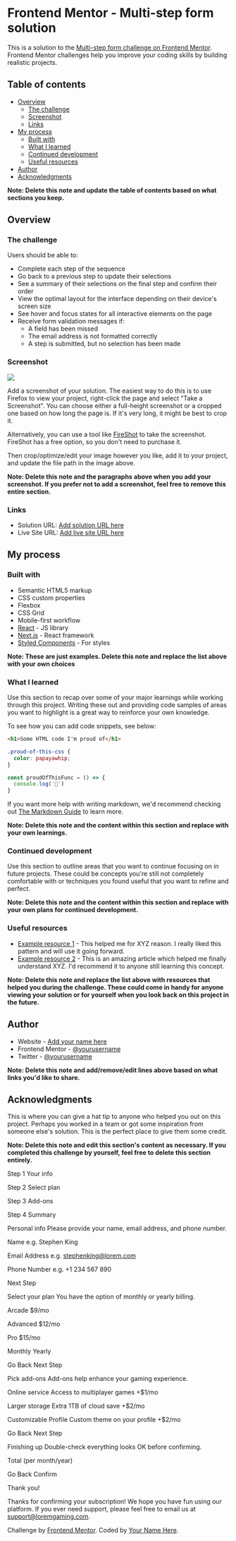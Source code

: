# Frontend Mentor - Multi-step form solution

This is a solution to the [Multi-step form challenge on Frontend Mentor](https://www.frontendmentor.io/challenges/multistep-form-YVAnSdqQBJ). Frontend Mentor challenges help you improve your coding skills by building realistic projects. 

## Table of contents

- [Overview](#overview)
  - [The challenge](#the-challenge)
  - [Screenshot](#screenshot)
  - [Links](#links)
- [My process](#my-process)
  - [Built with](#built-with)
  - [What I learned](#what-i-learned)
  - [Continued development](#continued-development)
  - [Useful resources](#useful-resources)
- [Author](#author)
- [Acknowledgments](#acknowledgments)

**Note: Delete this note and update the table of contents based on what sections you keep.**

## Overview

### The challenge

Users should be able to:

- Complete each step of the sequence
- Go back to a previous step to update their selections
- See a summary of their selections on the final step and confirm their order
- View the optimal layout for the interface depending on their device's screen size
- See hover and focus states for all interactive elements on the page
- Receive form validation messages if:
  - A field has been missed
  - The email address is not formatted correctly
  - A step is submitted, but no selection has been made

### Screenshot

![](./screenshot.jpg)

Add a screenshot of your solution. The easiest way to do this is to use Firefox to view your project, right-click the page and select "Take a Screenshot". You can choose either a full-height screenshot or a cropped one based on how long the page is. If it's very long, it might be best to crop it.

Alternatively, you can use a tool like [FireShot](https://getfireshot.com/) to take the screenshot. FireShot has a free option, so you don't need to purchase it. 

Then crop/optimize/edit your image however you like, add it to your project, and update the file path in the image above.

**Note: Delete this note and the paragraphs above when you add your screenshot. If you prefer not to add a screenshot, feel free to remove this entire section.**

### Links

- Solution URL: [Add solution URL here](https://your-solution-url.com)
- Live Site URL: [Add live site URL here](https://your-live-site-url.com)

## My process

### Built with

- Semantic HTML5 markup
- CSS custom properties
- Flexbox
- CSS Grid
- Mobile-first workflow
- [React](https://reactjs.org/) - JS library
- [Next.js](https://nextjs.org/) - React framework
- [Styled Components](https://styled-components.com/) - For styles

**Note: These are just examples. Delete this note and replace the list above with your own choices**

### What I learned

Use this section to recap over some of your major learnings while working through this project. Writing these out and providing code samples of areas you want to highlight is a great way to reinforce your own knowledge.

To see how you can add code snippets, see below:

```html
<h1>Some HTML code I'm proud of</h1>
```
```css
.proud-of-this-css {
  color: papayawhip;
}
```
```js
const proudOfThisFunc = () => {
  console.log('🎉')
}
```

If you want more help with writing markdown, we'd recommend checking out [The Markdown Guide](https://www.markdownguide.org/) to learn more.

**Note: Delete this note and the content within this section and replace with your own learnings.**

### Continued development

Use this section to outline areas that you want to continue focusing on in future projects. These could be concepts you're still not completely comfortable with or techniques you found useful that you want to refine and perfect.

**Note: Delete this note and the content within this section and replace with your own plans for continued development.**

### Useful resources

- [Example resource 1](https://www.example.com) - This helped me for XYZ reason. I really liked this pattern and will use it going forward.
- [Example resource 2](https://www.example.com) - This is an amazing article which helped me finally understand XYZ. I'd recommend it to anyone still learning this concept.

**Note: Delete this note and replace the list above with resources that helped you during the challenge. These could come in handy for anyone viewing your solution or for yourself when you look back on this project in the future.**

## Author

- Website - [Add your name here](https://www.your-site.com)
- Frontend Mentor - [@yourusername](https://www.frontendmentor.io/profile/yourusername)
- Twitter - [@yourusername](https://www.twitter.com/yourusername)

**Note: Delete this note and add/remove/edit lines above based on what links you'd like to share.**

## Acknowledgments

This is where you can give a hat tip to anyone who helped you out on this project. Perhaps you worked in a team or got some inspiration from someone else's solution. This is the perfect place to give them some credit.

**Note: Delete this note and edit this section's content as necessary. If you completed this challenge by yourself, feel free to delete this section entirely.**








  <!-- Sidebar start -->

  Step 1
  Your info

  Step 2
  Select plan

  Step 3
  Add-ons

  Step 4
  Summary

  <!-- Sidebar end -->

  <!-- Step 1 start -->

  Personal info
  Please provide your name, email address, and phone number.

  Name
  e.g. Stephen King

  Email Address
  e.g. stephenking@lorem.com

  Phone Number
  e.g. +1 234 567 890

  Next Step

  <!-- Step 1 end -->

  <!-- Step 2 start -->

  Select your plan
  You have the option of monthly or yearly billing.

  Arcade
  $9/mo

  Advanced
  $12/mo

  Pro
  $15/mo

  Monthly
  Yearly

  Go Back
  Next Step

  <!-- Step 2 end -->

  <!-- Step 3 start -->

  Pick add-ons
  Add-ons help enhance your gaming experience.

  Online service
  Access to multiplayer games
  +$1/mo

  Larger storage
  Extra 1TB of cloud save
  +$2/mo

  Customizable Profile
  Custom theme on your profile
  +$2/mo

  Go Back
  Next Step

  <!-- Step 3 end -->

  <!-- Step 4 start -->

  Finishing up
  Double-check everything looks OK before confirming.

  <!-- Dynamically add subscription and add-on selections here -->

  Total (per month/year)

  Go Back
  Confirm

  <!-- Step 4 end -->

  <!-- Step 5 start -->

  Thank you!

  Thanks for confirming your subscription! We hope you have fun 
  using our platform. If you ever need support, please feel free 
  to email us at support@loremgaming.com.

  <!-- Step 5 end -->
  
  <div class="attribution">
    Challenge by <a href="https://www.frontendmentor.io?ref=challenge" target="_blank">Frontend Mentor</a>. 
    Coded by <a href="#">Your Name Here</a>.
  </div>































  








































<!-- <!DOCTYPE html>
<html lang="en">
	<head>
		<meta charset="UTF-8">
		<meta name="viewport" content="width=device-width, initial-scale=1.0"> <!- displays site properly based on user's device ->

		<link rel="icon" type="image/png" sizes="32x32" href="./static/images/favicon-32x32.png">
		<link rel="stylesheet" href="./static/globle.css">
		<link rel="stylesheet" href="./static/layout.css">
		<link rel="stylesheet" href="./static/utility.css">
		<link rel="stylesheet" href="./static/style.css">
		<link rel="stylesheet" href="./static/states.css">

		<title>Frontend Mentor | Multi-step form</title>

	</head>
	<body>

		<div class="main-layout">
			<main class="main">
				
				<section class="document-form" id="aapp">
					<div class="form-links">
						<ul class="links-list">
							<li>
								<a href="#step-1" class="link" 
								v-bind:data-active="views_data.views.stp_1.active" 
								v-bind:data-stpname="views_data.views.stp_1.name" 
								v-bind:data-stpkey="views_data.views.stp_1.key"
								v-bind:key="views_data.views.stp_1.key"
								v-on:click="switch_view">
									<span class="num-icon">1</span>
									<div class="link-info">
										<p class="txt-nrml clr-neut-1 upercase">Step 1</p>
										<p class="txt-bld clr-neut-5 upercase">Your info</p>
									</div>
								</a>
							</li>

							<li>
								<a href="#step-2" class="link" 
								v-bind:data-active="views_data.views.stp_2.active" 
								v-bind:data-stpname="views_data.views.stp_2.name"
								v-bind:data-stpkey="views_data.views.stp_2.key"
								v-bind:key="views_data.views.stp_2.key" 
								v-on:click="switch_view">
									<span class="num-icon">2</span>
									<div class="link-info">
										<p class="txt-nrml clr-neut-1 upercase">Step 2</p>
										<p class="txt-bld clr-neut-5 upercase">Select plan</p>
									</div>
								</a>
							</li>
							<li>
								<a href="#step-3" class="link"
								v-bind:data-active="views_data.views.stp_3.active" 
								v-bind:data-stpname="views_data.views.stp_3.name"
								v-bind:data-stpkey="views_data.views.stp_3.key" 
								v-bind:key="views_data.views.stp_3.key" 
								v-on:click="switch_view">
								<span class="num-icon">3</span>
								<div class="link-info">
										<p class="txt-nrml clr-neut-1 upercase">Step 3</p>
										<p class="txt-bld clr-neut-5 upercase">Add-ons</p>
									</div>
								</a>
							</li>
							<li>
								<a href="#step-4" class="link" 
								v-bind:data-active="views_data.views.stp_4.active" 
								v-bind:data-stpname="views_data.views.stp_4.name"
								v-bind:data-stpkey="views_data.views.stp_4.key"
								v-bind:key="views_data.views.stp_4.key"  
								v-on:click="switch_view">
									<span class="num-icon">4</span>
									<div class="link-info">
										<p class="txt-nrml clr-neut-1 upercase">Step 4</p>
										<p class="txt-bld clr-neut-5 upercase">Summary</p>
									</div>
								</a>
							</li>
						</ul>

						<picture class="main-section-picture">
							<source media="(min-width: 69.375em)" srcset="static/images/bg-sidebar-desktop.svg">
							<img src="static/images/bg-sidebar-mobile.svg" alt="">
						</picture>
					</div>

					<div class="form-fields">
						
						<!- step 1 ->
						<div class="field-set-main step-1-fields" v-if=" views_data.selected_view ==  views_data.views.stp_1.name">
							<div class="fields-sets">
								<div class="fields">
									<h1 class="hd-s">Personal info</h1>
									<p class="pr-s">Please provide your name, email address, and phone number.</p>

									<div>
										<div class="info-Wrapper" v-bind:data-error="views_data.fields.stp_1.user_name_error">
											<label class="tx-inp-lbl-s clr-prim-1" for="user-name">Name</label>
											<p class="info-error">This field is required</p>
											<input type="text" id="user-name" placeholder="e.g. Stephen King" class="info-text-input" v-model="views_data.fields.stp_1.user_name">
										</div>
	
										<div class="info-Wrapper" v-bind:data-error="views_data.fields.stp_1.email_eddress_error">
											<label class="tx-inp-lbl-s clr-prim-1" for="email-eddress">Email Address</label>
											<p class="info-error">This field is required</p>
											<input type="text" id="email-eddress" placeholder="e.g. stephenking@lorem.com" class="info-text-input" v-model="views_data.fields.stp_1.email_eddress">
										</div>
	
										<div class="info-Wrapper" v-bind:data-error="views_data.fields.stp_1.phone_number_error">
											<label class="tx-inp-lbl-s clr-prim-1" for="phone-number">Phone Number</label>
											<p class="info-error">This field is required</p>
											<input type="text" id="phone-number" placeholder="e.g. +1 234 567 890" class="info-text-input" v-model="views_data.fields.stp_1.phone_number">
										</div>
									</div>
			
								</div>
							</div>

							<div class="back-and-next place-end">
								<button class="btn nex" >Next Step</button>
							</div>
						</div>

						<!- step 2 ->
						<div class="field-set-main step-2-fields" v-if=" views_data.selected_view ==  views_data.views.stp_2.name">
							<div class="fields-sets">
								<div class="fields">
									<h1 class="hd-s">Select your plan</h1>
									<p class="pr-s">You have the option of monthly or yearly billing.</p>

									{{ views_data.fields.stp_2.selected }}
									<div class="diff-plans" v-bind:data-yearly="views_data.fields.stp_2.yearly">

										<label for="arcade" class="plan">
											<input type="radio" name="select-plan-option" id="arcade" class="sr-only" 
											v-bind:value="views_data.fields.stp_2.options.Arcade.name"
											v-model="views_data.fields.stp_2.selected">
											<img src="./static/images/icon-arcade.svg" class="plan-icon" alt="">
											<div>
												<p class="txt-mdm clr-prim-1">Arcade</p>
												<p class="txt-nrml clr-neut-1">
													<!- $9/mo ->
													${{ views_data.fields.stp_2.options.Arcade.price }}/{{ views_data.fields.stp_2.options.Arcade.time }}
												</p>
												<p class="txt-nrml clr-prim-1">2 months free</p>
											</div>
										</label>
		
										<label for="advanced" class="plan">
											<input type="radio" name="select-plan-option" id="advanced" class="sr-only" 
											v-bind:value="views_data.fields.stp_2.options.Advanced.name"
											v-model="views_data.fields.stp_2.selected">
											<img src="./static/images/icon-advanced.svg" class="plan-icon" alt="">
											<div>
												<p class="txt-mdm clr-prim-1">Advanced</p>
												<p class="txt-nrml clr-neut-1">
													<!- $12/mo ->
													${{ views_data.fields.stp_2.options.Advanced.price }}/{{ views_data.fields.stp_2.options.Advanced.time }}
												</p>
												<p class="txt-nrml clr-prim-1">2 months free</p>
											</div>
										</label>
		
										<label for="pro" class="plan">
											<input type="radio" name="select-plan-option" id="pro" class="sr-only" 
											v-bind:value="views_data.fields.stp_2.options.Pro.name"
											v-model="views_data.fields.stp_2.selected">
											<img src="./static/images/icon-pro.svg" class="plan-icon" alt="">
											<div>
												<p class="txt-mdm clr-prim-1">pro</p>
												<p class="txt-nrml clr-neut-1">
													<!- $15/mo ->
													${{ views_data.fields.stp_2.options.Pro.price }}/{{ views_data.fields.stp_2.options.Pro.time }}
												</p>
												<p class="txt-nrml clr-prim-1">2 months free</p>
											</div>
										</label>
									</div>

									<div class="monthly-and-year">
										<label for="monthly">
											<input type="radio" name="plan-timing" id="monthly" class="sr-only" 
											v-bind:checked="views_data.fields.stp_2.yearly == false? true: false"
											v-on:change="timing_on_change">
											<span>Monthly</span>
										</label>
										<span class="monthly-and-year-icon"></span>
										<label for="yearly">
											<input type="radio" name="plan-timing" id="yearly" class="sr-only" 
											v-bind:checked="views_data.fields.stp_2.yearly == true? true: false"
											v-on:change="timing_on_change">
											<span>Yearly</span>
										</label>
									</div>

								</div>
							</div>

							<div class="back-and-next place-spaced">
								<button class="btn gob" >Go back</button>
								<button class="btn nex" >Next step</button>
							</div>
						</div>

						<!- step 3 ->
						<div class="field-set-main step-1-fields" v-if=" views_data.selected_view ==  views_data.views.stp_3.name">
							<div class="fields-sets">
								<div class="fields">
									<h1 class="hd-s">Pick add-ons</h1>
									<p class="pr-s">Add-ons help enhance your gaming experience.</p>

									<div class="add-ons">

										<label class="add-on" for="Online-service">
											<input type="checkbox" id="Online-service" class="sr-only" 
											v-model="views_data.fields.stp_3.Online_service.checked"> 
											<span class="chechbox-icon">
												<img src="./static/images/icon-checkmark.svg" alt="">
											</span>
											<div>
												<p class="txt-mdm clr-prim-1">Online service</p>
												<p class="txt-nrml clr-neut-1">Access to multiplayer games</p>
											</div>
											<p class="txt-nrml clr-prim-2">
												<!- +$1/mo ->
												+${{ views_data.fields.stp_3.Online_service.price }}/{{ views_data.fields.stp_3.Online_service.time }}
											</p>
										</label>

										<label class="add-on" for="Larger-storage">
											<input type="checkbox" id="Larger-storage" class="sr-only"
											v-model="views_data.fields.stp_3.Larger_storage.checked"> 
											<span class="chechbox-icon">
												<img src="./static/images/icon-checkmark.svg" alt="">
											</span>
											<div>
												<p class="txt-mdm clr-prim-1">Larger storage</p>
												<p class="txt-nrml clr-neut-1">Extra 1TB of cloud save</p>
											</div>
											<p class="txt-nrml clr-prim-2">
												+${{ views_data.fields.stp_3.Larger_storage.price }}/{{ views_data.fields.stp_3.Larger_storage.time }}
											</p>
										</label>

										<label class="add-on" for="Customizable-Profile">
											<input type="checkbox" id="Customizable-Profile" class="sr-only"
											v-model="views_data.fields.stp_3.Customizable_Profile.checked"> 
											<span class="chechbox-icon">
												<img src="./static/images/icon-checkmark.svg" alt="">
											</span>
											<div>
												<p class="txt-mdm clr-prim-1">Customizable Profile</p>
												<p class="txt-nrml clr-neut-1">Custom theme on your profile</p>
											</div>
											<p class="txt-nrml clr-prim-2">
												<!- +$2/mo ->
												+${{ views_data.fields.stp_3.Customizable_Profile.price }}/{{ views_data.fields.stp_3.Customizable_Profile.time }}
											</p>
										</label>

									</div>
								</div>
							</div>

							<div class="back-and-next place-spaced">
								<button class="btn gob" >Go back</button>
								<button class="btn nex" >Next step</button>
							</div>
						</div>

						<!- step 4 ->
						<div class="field-set-main step-4-fields" v-if=" views_data.selected_view ==  views_data.views.stp_4.name">
							<div class="fields-sets">
								<div class="fields">
									<h1 class="hd-s">Finishing up</h1>
									<p class="pr-s">Double-check everything looks OK before confirming.</p>

									<!- {{ views_data.fields.stp_4 }} ->

									<div class="Summary-table">
										<div class="table-section-1">

											<div class="table-data">

												<div>
													<p class="txt-mdm clr-prim-1">
														<!- Arcade (monthly) ->
														{{ views_data.fields.stp_4.plan.name }} ({{ views_data.fields.stp_4.plan.time == "mo"? "monthly" : "yearly" }})
													</p>
													<a class="plan-change" href="#step-2">Change</a>
												</div>
												<p class="txt-bld clr-prim-1">
													<!- $9/mo ->
													${{ views_data.fields.stp_4.plan.price }}/{{ views_data.fields.stp_4.plan.time }} 
												</p>

											</div>	

											<div class="table-data" v-for="add_on in views_data.fields.stp_4.add_ons">
												<p class="txt-mdm clr-neut-1">{{add_on.name}}</p>
												<p class="txt-mdm clr-prim-1">
													<!- +$1/mo ->
													+${{ add_on.price }}/{{ views_data.fields.stp_4.plan.time }} 
												</p>
											</div>

											<!- <div class="table-data">
												<p class="txt-mdm clr-neut-1">Online service</p>
												<p class="txt-mdm clr-prim-1">+$1/mo</p>
											</div>

											<div class="table-data">
												<p class="txt-mdm clr-neut-1">Larger storage</p>
												<p class="txt-mdm clr-prim-1">+$2/mo</p>
											</div> ->

										</div>
										<div class="table-section-2">

											<div class="table-data">
												<p class="txt-mdm clr-neut-1">
													<!- Total (per month) ->
													Total (per {{ views_data.fields.stp_4.plan.time == "mo"? "month" : "year" }})
												</p>
												<p class="txt-bld clr-prim-2">
													+${{ views_data.fields.stp_4.total }}/{{ views_data.fields.stp_4.plan.time }} 
												</p>
											</div>

										</div>
									</div>
								</div>
							</div>

							<div class="back-and-next place-spaced">
								<button class="btn gob" >Go back</button>
								<button class="btn con">Confirm</button>
							</div>
						</div>

						<!- finale ->
						<!- <div class="field-set-main step-1-fields" >
							<div class="fields-sets">
								<div class="fields">
									<div class="confirmation-message">
										<img src="./static/images/icon-thank-you.svg" alt="">
										<h1 class="clr-prim-1 txt-bld heading">Thank you!</h1>
										<p class="clr-neut-1 paragraph">
											Thanks for confirming your subscription! We hope you have fun 
											using our platform. If you ever need support, please feel free 
											to email us at support@loremgaming.com.
										</p>
									</div>
								</div>
							</div>
							<div class="back-and-next place-spaced"></div>
						</div> ->

					</div>
				</section>

			</main>
			<footer class="footer">
				Challenge by <a href="https://www.frontendmentor.io?ref=challenge" target="_blank">Frontend Mentor</a>. 
				Coded by <a href="#">Your Name Here</a>.
			</footer>
		</div>
		<script type="module" src="./static/Vueapp/app.js"></script>

	</body>
</html> -->

























































<!-- 



<!DOCTYPE html>
<html lang="en">
	<head>
		<meta charset="UTF-8">
		<meta name="viewport" content="width=device-width, initial-scale=1.0"> <!- displays site properly based on user's device --

		<link rel="icon" type="image/png" sizes="32x32" href="./static/images/favicon-32x32.png">
		<link rel="stylesheet" href="./static/globle.css">
		<link rel="stylesheet" href="./static/layout.css">
		<link rel="stylesheet" href="./static/utility.css">
		<link rel="stylesheet" href="./static/style.css">
		<link rel="stylesheet" href="./static/states.css">

		<title>Frontend Mentor | Multi-step form</title>

	</head>
	<body>

		<div class="main-layout">
			<main class="main">
				
				<section class="document-form" id="app">
					<div class="form-links">
						<ul class="links-list">
							<li>
								<a href="#step-1" class="link" data-active="true" data-stplink="1" ref="stp_1_lnk" v-on:click="switch_stp">
									<span class="num-icon">1</span>
									<div class="link-info">
										<p class="txt-nrml clr-neut-1 upercase">Step 1</p>
										<p class="txt-bld clr-neut-5 upercase">Your info</p>
									</div>
								</a>
							</li>

							<li>
								<a href="#step-2" class="link" data-active="false" data-stplink="2" ref="stp_2_lnk" v-on:click="switch_stp">
									<span class="num-icon">2</span>
									<div class="link-info">
										<p class="txt-nrml clr-neut-1 upercase">Step 2</p>
										<p class="txt-bld clr-neut-5 upercase">Select plan</p>
									</div>
								</a>
							</li>
							<li>
								<a href="#step-3" class="link" data-active="false" data-stplink="3" ref="stp_3_lnk" v-on:click="switch_stp">
									<span class="num-icon">3</span>
									<div class="link-info">
										<p class="txt-nrml clr-neut-1 upercase">Step 3</p>
										<p class="txt-bld clr-neut-5 upercase">Add-ons</p>
									</div>
								</a>
							</li>
							<li>
								<a href="#step-4" class="link" data-active="false" data-stplink="4" ref="stp_4_lnk" v-on:click="switch_stp">
									<span class="num-icon">4</span>
									<div class="link-info">
										<p class="txt-nrml clr-neut-1 upercase">Step 4</p>
										<p class="txt-bld clr-neut-5 upercase">Summary</p>
									</div>
								</a>
							</li>
						</ul>

						<picture class="main-section-picture">
							<source media="(min-width: 69.375em)" srcset="static/images/bg-sidebar-desktop.svg">
							<img src="static/images/bg-sidebar-mobile.svg" alt="">
						</picture>
					</div>

					<div class="form-fields">
						
						<!- step 1 --
						<div class="field-set-main step-1-fields" >
							<div class="fields-sets">
								<div class="fields">

									<h1 class="hd-s">Personal info</h1>
									<p class="pr-s">Please provide your name, email address, and phone number.</p>

									<div>
										<div class="info-Wrapper" data-error="true">
											<label class="tx-inp-lbl-s clr-prim-1" for="user-name">Name</label>
											<p class="info-error">This field is required</p>
											<input type="text" id="user-name" placeholder="e.g. Stephen King" class="info-text-input" >
										</div>
	
										<div class="info-Wrapper" data-error="true">
											<label class="tx-inp-lbl-s clr-prim-1" for="email-eddress">Email Address</label>
											<p class="info-error">This field is required</p>
											<input type="text" id="email-eddress" placeholder="e.g. stephenking@lorem.com" class="info-text-input" >
										</div>
	
										<div class="info-Wrapper" data-error="true">
											<label class="tx-inp-lbl-s clr-prim-1" for="phone-number">Phone Number</label>
											<p class="info-error">This field is required</p>
											<input type="text" id="phone-number" placeholder="e.g. +1 234 567 890" class="info-text-input" >
										</div>
									</div>
			
								</div>
							</div>

							<div class="back-and-next place-end">
								<button class="btn nex" >Next Step</button>
							</div>
						</div>

						<!- step 2 --
						<div class="field-set-main step-2-fields" >
							<div class="fields-sets">
								<div class="fields">
									<h1 class="hd-s">Select your plan</h1>
									<p class="pr-s">You have the option of monthly or yearly billing.</p>

									<div class="diff-plans" data-yearly="true">
										
										<label for="arcade" class="plan">
											<input type="radio" name="select-plan-option" id="arcade" class="sr-only" >
											<img src="./static/images/icon-arcade.svg" class="plan-icon" alt="">
											<div>
												<p class="txt-mdm clr-prim-1">Arcade</p>
												<p class="txt-nrml clr-neut-1">
													$9/mo
												</p>
												<p class="txt-nrml clr-prim-1">2 months free</p>
											</div>
										</label>
		
										<label for="advanced" class="plan">
											<input type="radio" name="select-plan-option" id="advanced" class="sr-only" >
											<img src="./static/images/icon-advanced.svg" class="plan-icon" alt="">
											<div>
												<p class="txt-mdm clr-prim-1">Advanced</p>
												<p class="txt-nrml clr-neut-1">
													$12/mo

												</p>
												<p class="txt-nrml clr-prim-1">2 months free</p>
											</div>
										</label>
		
										<label for="pro" class="plan">
											<input type="radio" name="select-plan-option" id="pro" class="sr-only" >
											<img src="./static/images/icon-pro.svg" class="plan-icon" alt="">
											<div>
												<p class="txt-mdm clr-prim-1">pro</p>
												<p class="txt-nrml clr-neut-1">
													$15/mo

												</p>
												<p class="txt-nrml clr-prim-1">2 months free</p>
											</div>
										</label>
									</div>

									<div class="monthly-and-year">
										<label for="monthly">
											<input type="radio" name="plan-timing" id="monthly" class="sr-only" >
											<span>Monthly</span>
										</label>
										<span class="monthly-and-year-icon"></span>
										<label for="yearly">
											<input type="radio" name="plan-timing" id="yearly" class="sr-only"   >
											<span>Yearly</span>
										</label>
									</div>

								</div>
							</div>

							<div class="back-and-next place-spaced">
								<button class="btn gob" >Go back</button>
								<button class="btn nex" >Next step</button>
							</div>
						</div>

						<!- step 3 --
						<div class="field-set-main step-1-fields" >
							<div class="fields-sets">
								<div class="fields">
									<h1 class="hd-s">Pick add-ons</h1>
									<p class="pr-s">Add-ons help enhance your gaming experience.</p>

									<div class="add-ons">

										<label class="add-on" for="Online-service">
											<input type="checkbox" id="Online-service" class="sr-only"> 
											<span class="chechbox-icon">
												<img src="./static/images/icon-checkmark.svg" alt="">
											</span>
											<div>
												<p class="txt-mdm clr-prim-1">Online service</p>
												<p class="txt-nrml clr-neut-1">Access to multiplayer games</p>
											</div>
											<p class="txt-nrml clr-prim-2">+$1/mo</p>
										</label>

										<label class="add-on" for="Larger-storage">
											<input type="checkbox" id="Larger-storage" class="sr-only"> 
											<span class="chechbox-icon">
												<img src="./static/images/icon-checkmark.svg" alt="">
											</span>
											<div>
												<p class="txt-mdm clr-prim-1">Larger storage</p>
												<p class="txt-nrml clr-neut-1">Extra 1TB of cloud save</p>
											</div>
											<p class="txt-nrml clr-prim-2">+$2/mo</p>
										</label>

										<label class="add-on" for="Customizable-Profile">
											<input type="checkbox" id="Customizable-Profile" class="sr-only"> 
											<span class="chechbox-icon">
												<img src="./static/images/icon-checkmark.svg" alt="">
											</span>
											<div>
												<p class="txt-mdm clr-prim-1">Customizable Profile</p>
												<p class="txt-nrml clr-neut-1">Custom theme on your profile</p>
											</div>
											<p class="txt-nrml clr-prim-2">+$2/mo</p>
										</label>

									</div>
								</div>
							</div>

							<div class="back-and-next place-spaced">
								<button class="btn gob" >Go back</button>
								<button class="btn nex" >Next step</button>
							</div>
						</div>

						<!- step 4 --
						<div class="field-set-main step-4-fields" >
							<div class="fields-sets">
								<div class="fields">
									<h1 class="hd-s">Finishing up</h1>
									<p class="pr-s">Double-check everything looks OK before confirming.</p>

									<div class="Summary-table">
										<div class="table-section-1">

											<div class="table-data">

												<div>
													<p class="txt-mdm clr-prim-1">Arcade (monthly)</p>
													<a class="plan-change" href="#step-2">Change</a>
												</div>
												<p class="txt-bld clr-prim-1">$9/mo</p>

											</div>

											<div class="table-data">
												<p class="txt-mdm clr-neut-1">Online service</p>
												<p class="txt-mdm clr-prim-1">+$1/mo</p>
											</div>

											<div class="table-data">
												<p class="txt-mdm clr-neut-1">Larger storage</p>
												<p class="txt-mdm clr-prim-1">+$2/mo</p>
											</div>

										</div>
										<div class="table-section-2">

											<div class="table-data">
												<p class="txt-mdm clr-neut-1">Total (per month)</p>
												<p class="txt-bld clr-prim-2">+$12/mo</p>
											</div>

										</div>
									</div>
								</div>
							</div>

							<div class="back-and-next place-spaced">
								<button class="btn gob" >Go back</button>
								<button class="btn con">Confirm</button>
							</div>
						</div>

						<!- finale ->
						<div class="field-set-main step-1-fields" >
							<div class="fields-sets">
								<div class="fields">
									<div class="confirmation-message">
										<img src="./static/images/icon-thank-you.svg" alt="">
										<h1 class="clr-prim-1 txt-bld heading">Thank you!</h1>
										<p class="clr-neut-1 paragraph">
											Thanks for confirming your subscription! We hope you have fun 
											using our platform. If you ever need support, please feel free 
											to email us at support@loremgaming.com.
										</p>
									</div>
								</div>
							</div>
							<div class="back-and-next place-spaced"></div>
						</div>

					</div>
				</section>

			</main>
			<footer class="footer">
				Challenge by <a href="https://www.frontendmentor.io?ref=challenge" target="_blank">Frontend Mentor</a>. 
				Coded by <a href="#">Your Name Here</a>.
			</footer>
		</div>
		<script type="module" src="./static/Vueapp/app.js"></script>

	</body>
</html> -->

